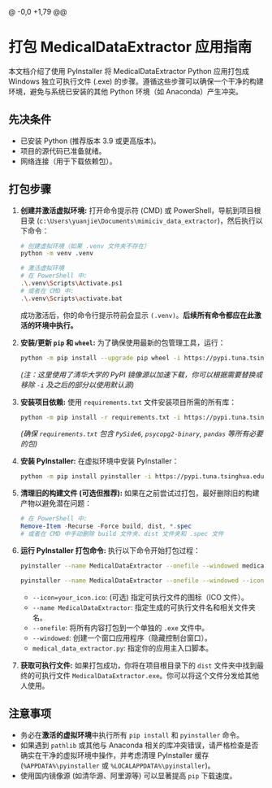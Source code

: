 @ -0,0 +1,79 @@
# 打包 MedicalDataExtractor 应用指南

本文档介绍了使用 PyInstaller 将 MedicalDataExtractor Python 应用打包成 Windows 独立可执行文件 (.exe) 的步骤。遵循这些步骤可以确保一个干净的构建环境，避免与系统已安装的其他 Python 环境（如 Anaconda）产生冲突。

## 先决条件

-   已安装 Python (推荐版本 3.9 或更高版本)。
-   项目的源代码已准备就绪。
-   网络连接（用于下载依赖包）。

## 打包步骤

1.  **创建并激活虚拟环境:**
    打开命令提示符 (CMD) 或 PowerShell，导航到项目根目录 (`c:\Users\yuanjie\Documents\mimiciv_data_extractor`)，然后执行以下命令：

    ```bash
    # 创建虚拟环境（如果 .venv 文件夹不存在）
    python -m venv .venv

    # 激活虚拟环境
    # 在 PowerShell 中:
    .\.venv\Scripts\Activate.ps1
    # 或者在 CMD 中:
    .\.venv\Scripts\activate.bat
    ```

    成功激活后，你的命令行提示符前会显示 `(.venv)`。**后续所有命令都应在此激活的环境中执行。**

2.  **安装/更新 `pip` 和 `wheel`:**
    为了确保使用最新的包管理工具，运行：

    ```bash
    python -m pip install --upgrade pip wheel -i https://pypi.tuna.tsinghua.edu.cn/simple --trusted-host pypi.tuna.tsinghua.edu.cn
    ```
    *(注：这里使用了清华大学的 PyPI 镜像源以加速下载，你可以根据需要替换或移除 `-i` 及之后的部分以使用默认源)*

3.  **安装项目依赖:**
    使用 `requirements.txt` 文件安装项目所需的所有库：

    ```bash
    python -m pip install -r requirements.txt -i https://pypi.tuna.tsinghua.edu.cn/simple --trusted-host pypi.tuna.tsinghua.edu.cn
    ```
    *(确保 `requirements.txt` 包含 `PySide6`, `psycopg2-binary`, `pandas` 等所有必要的包)*

4.  **安装 PyInstaller:**
    在虚拟环境中安装 PyInstaller：

    ```bash
    python -m pip install pyinstaller -i https://pypi.tuna.tsinghua.edu.cn/simple --trusted-host pypi.tuna.tsinghua.edu.cn
    ```

5.  **清理旧的构建文件 (可选但推荐):**
    如果在之前尝试过打包，最好删除旧的构建产物以避免潜在问题：

    ```powershell
    # 在 PowerShell 中:
    Remove-Item -Recurse -Force build, dist, *.spec
    # 或者在 CMD 中手动删除 build 文件夹、dist 文件夹和 .spec 文件
    ```

6.  **运行 PyInstaller 打包命令:**
    执行以下命令开始打包过程：

    ```bash
    pyinstaller --name MedicalDataExtractor --onefile --windowed medical_data_extractor.py
    ```

    ```bash
    pyinstaller --name MedicalDataExtractor --onefile --windowed --icon=assets/icons/icon.ico medical_data_extractor.py
    ```
    -   `--icon=your_icon.ico`:  (可选) 指定可执行文件的图标（ICO 文件）。
    -   `--name MedicalDataExtractor`: 指定生成的可执行文件名和相关文件夹名。
    -   `--onefile`: 将所有内容打包到一个单独的 `.exe` 文件中。
    -   `--windowed`: 创建一个窗口应用程序（隐藏控制台窗口）。
    -   `medical_data_extractor.py`: 指定你的应用主入口脚本。

7.  **获取可执行文件:**
    如果打包成功，你将在项目根目录下的 `dist` 文件夹中找到最终的可执行文件 `MedicalDataExtractor.exe`。你可以将这个文件分发给其他人使用。

## 注意事项

-   务必在**激活的虚拟环境**中执行所有 `pip install` 和 `pyinstaller` 命令。
-   如果遇到 `pathlib` 或其他与 Anaconda 相关的库冲突错误，请严格检查是否确实在干净的虚拟环境中操作，并考虑清理 PyInstaller 缓存 (`%APPDATA%\pyinstaller` 或 `%LOCALAPPDATA%\pyinstaller`)。
-   使用国内镜像源 (如清华源、阿里源等) 可以显著提高 `pip` 下载速度。